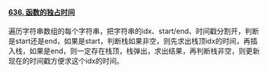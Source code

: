 #### [636. 函数的独占时间](https://leetcode.cn/problems/exclusive-time-of-functions/)

遍历字符串数组的每个字符串，把字符串的idx、start/end、时间戳分割开，判断是start还是end，如果是start，判断栈如果非空，则先求出栈顶idx的时间，再插入栈，如果是end，则一定存在栈顶，栈弹出，求出结果，再判断栈非空，则更新现在的时间戳方便求这个idx的时间。